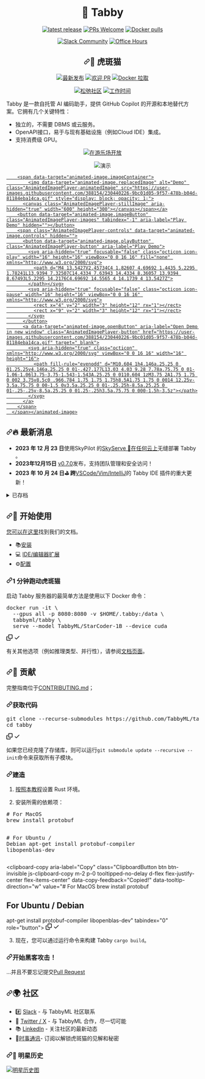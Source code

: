 <div align="center">

# 🐾 Tabby

[![latest release](https://shields.io/github/v/release/TabbyML/tabby?sort=semver)](https://github.com/TabbyML/tabby/releases/latest)
[![PRs Welcome](https://img.shields.io/badge/PRs-welcome-brightgreen.svg?style=flat-square)](https://makeapullrequest.com)
[![Docker pulls](https://img.shields.io/docker/pulls/tabbyml/tabby)](https://hub.docker.com/r/tabbyml/tabby)

[![Slack Community](https://shields.io/badge/Join-Tabby%20Slack-red?logo=slack)](https://links.tabbyml.com/join-slack)
[![Office Hours](https://img.shields.io/badge/Book-Office%20Hours-purple?logo=googlecalendar&logoColor=white)](https://calendly.com/tabby_ml/chat-with-tabbyml)

</div>

<div class="Box-sc-g0xbh4-0 bJMeLZ js-snippet-clipboard-copy-unpositioned" data-hpc="true"><article class="markdown-body entry-content container-lg" itemprop="text"><div align="center" dir="auto">
<h1 tabindex="-1" dir="auto"><a id="user-content--tabby" class="anchor" aria-hidden="true" tabindex="-1" href="#-tabby"><svg class="octicon octicon-link" viewBox="0 0 16 16" version="1.1" width="16" height="16" aria-hidden="true"><path d="m7.775 3.275 1.25-1.25a3.5 3.5 0 1 1 4.95 4.95l-2.5 2.5a3.5 3.5 0 0 1-4.95 0 .751.751 0 0 1 .018-1.042.751.751 0 0 1 1.042-.018 1.998 1.998 0 0 0 2.83 0l2.5-2.5a2.002 2.002 0 0 0-2.83-2.83l-1.25 1.25a.751.751 0 0 1-1.042-.018.751.751 0 0 1-.018-1.042Zm-4.69 9.64a1.998 1.998 0 0 0 2.83 0l1.25-1.25a.751.751 0 0 1 1.042.018.751.751 0 0 1 .018 1.042l-1.25 1.25a3.5 3.5 0 1 1-4.95-4.95l2.5-2.5a3.5 3.5 0 0 1 4.95 0 .751.751 0 0 1-.018 1.042.751.751 0 0 1-1.042.018 1.998 1.998 0 0 0-2.83 0l-2.5 2.5a1.998 1.998 0 0 0 0 2.83Z"></path></svg></a><font style="vertical-align: inherit;"><font style="vertical-align: inherit;">🐾 虎斑猫</font></font></h1>
<p dir="auto"><a href="https://github.com/TabbyML/tabby/releases/latest"><img src="https://camo.githubusercontent.com/f5f583113f89b94f9129d1be0d50a9a4d8d809546732193b111b2a379f4eff46/68747470733a2f2f736869656c64732e696f2f6769746875622f762f72656c656173652f54616262794d4c2f74616262793f736f72743d73656d766572" alt="最新发布" data-canonical-src="https://shields.io/github/v/release/TabbyML/tabby?sort=semver" style="max-width: 100%;"></a>
<a href="https://makeapullrequest.com" rel="nofollow"><img src="https://camo.githubusercontent.com/a5ceaa9e114c16d2c7cfd7ef62032b26b6eb47b61b1263ae4ebc5497fedd45b2/68747470733a2f2f696d672e736869656c64732e696f2f62616467652f5052732d77656c636f6d652d627269676874677265656e2e7376673f7374796c653d666c61742d737175617265" alt="欢迎 PR" data-canonical-src="https://img.shields.io/badge/PRs-welcome-brightgreen.svg?style=flat-square" style="max-width: 100%;"></a>
<a href="https://hub.docker.com/r/tabbyml/tabby" rel="nofollow"><img src="https://camo.githubusercontent.com/e60447e036e13fdce196d34b0a4f6d871370251154bef502bd12d22d8de2a506/68747470733a2f2f696d672e736869656c64732e696f2f646f636b65722f70756c6c732f74616262796d6c2f7461626279" alt="Docker 拉取" data-canonical-src="https://img.shields.io/docker/pulls/tabbyml/tabby" style="max-width: 100%;"></a></p>
<p dir="auto"><a href="https://links.tabbyml.com/join-slack" rel="nofollow"><img src="https://camo.githubusercontent.com/cc427f03161ee59441f97b8392373183dca62ef1823f90baac2c305b71a87517/68747470733a2f2f736869656c64732e696f2f62616467652f4a6f696e2d5461626279253230536c61636b2d7265643f6c6f676f3d736c61636b" alt="松弛社区" data-canonical-src="https://shields.io/badge/Join-Tabby%20Slack-red?logo=slack" style="max-width: 100%;"></a>
<a href="https://calendly.com/tabby_ml/chat-with-tabbyml" rel="nofollow"><img src="https://camo.githubusercontent.com/47e596af6cbfeffef7a604b16114683c498005d242423456fef9302a47309b03/68747470733a2f2f696d672e736869656c64732e696f2f62616467652f426f6f6b2d4f6666696365253230486f7572732d707572706c653f6c6f676f3d676f6f676c6563616c656e646172266c6f676f436f6c6f723d7768697465" alt="工作时间" data-canonical-src="https://img.shields.io/badge/Book-Office%20Hours-purple?logo=googlecalendar&amp;logoColor=white" style="max-width: 100%;"></a></p>
</div>
<p dir="auto"><font style="vertical-align: inherit;"><font style="vertical-align: inherit;">Tabby 是一款自托管 AI 编码助手，提供 GitHub Copilot 的开源和本地替代方案。</font><font style="vertical-align: inherit;">它拥有几个关键特性：</font></font></p>
<ul dir="auto">
<li><font style="vertical-align: inherit;"><font style="vertical-align: inherit;">独立的，不需要 DBMS 或云服务。</font></font></li>
<li><font style="vertical-align: inherit;"><font style="vertical-align: inherit;">OpenAPI接口，易于与现有基础设施（例如Cloud IDE）集成。</font></font></li>
<li><font style="vertical-align: inherit;"><font style="vertical-align: inherit;">支持消费级 GPU。</font></font></li>
</ul>
<p align="center" dir="auto">
  <a href="https://tabbyml.github.io/tabby/playground" rel="nofollow"><img alt="在游乐场开放" src="https://camo.githubusercontent.com/26c029a56d2b60d19dab4aa4b86f64e564d66eb65dc8a7194268240858a85141/68747470733a2f2f696d672e736869656c64732e696f2f62616467652f4f50454e253230494e253230504c415947524f554e442d626c75653f6c6f676f3d78636f6465267374796c653d666f722d7468652d6261646765266c6f676f436f6c6f723d677265656e" data-canonical-src="https://img.shields.io/badge/OPEN%20IN%20PLAYGROUND-blue?logo=xcode&amp;style=for-the-badge&amp;logoColor=green" style="max-width: 100%;"></a>
</p>
<p align="center" dir="auto">
  <animated-image data-catalyst=""><a target="_blank" rel="noopener noreferrer nofollow" href="https://user-images.githubusercontent.com/388154/230440226-9bc01d05-9f57-478b-b04d-81184eba14ca.gif" data-target="animated-image.originalLink"><img alt="演示" src="https://user-images.githubusercontent.com/388154/230440226-9bc01d05-9f57-478b-b04d-81184eba14ca.gif" style="max-width: 100%; display: inline-block;" data-target="animated-image.originalImage"></a>
      <span class="AnimatedImagePlayer" data-target="animated-image.player" hidden="">
        <a data-target="animated-image.replacedLink" class="AnimatedImagePlayer-images" href="https://user-images.githubusercontent.com/388154/230440226-9bc01d05-9f57-478b-b04d-81184eba14ca.gif" target="_blank">
          
        <span data-target="animated-image.imageContainer">
            <img data-target="animated-image.replacedImage" alt="Demo" class="AnimatedImagePlayer-animatedImage" src="https://user-images.githubusercontent.com/388154/230440226-9bc01d05-9f57-478b-b04d-81184eba14ca.gif" style="display: block; opacity: 1;">
          <canvas class="AnimatedImagePlayer-stillImage" aria-hidden="true" width="600" height="300"></canvas></span></a>
        <button data-target="animated-image.imageButton" class="AnimatedImagePlayer-images" tabindex="-1" aria-label="Play Demo" hidden=""></button>
        <span class="AnimatedImagePlayer-controls" data-target="animated-image.controls" hidden="">
          <button data-target="animated-image.playButton" class="AnimatedImagePlayer-button" aria-label="Play Demo">
            <svg aria-hidden="true" focusable="false" class="octicon icon-play" width="16" height="16" viewBox="0 0 16 16" fill="none" xmlns="http://www.w3.org/2000/svg">
              <path d="M4 13.5427V2.45734C4 1.82607 4.69692 1.4435 5.2295 1.78241L13.9394 7.32507C14.4334 7.63943 14.4334 8.36057 13.9394 8.67493L5.2295 14.2176C4.69692 14.5565 4 14.1739 4 13.5427Z">
            </path></svg>
            <svg aria-hidden="true" focusable="false" class="octicon icon-pause" width="16" height="16" viewBox="0 0 16 16" xmlns="http://www.w3.org/2000/svg">
              <rect x="4" y="2" width="3" height="12" rx="1"></rect>
              <rect x="9" y="2" width="3" height="12" rx="1"></rect>
            </svg>
          </button>
          <a data-target="animated-image.openButton" aria-label="Open Demo in new window" class="AnimatedImagePlayer-button" href="https://user-images.githubusercontent.com/388154/230440226-9bc01d05-9f57-478b-b04d-81184eba14ca.gif" target="_blank">
            <svg aria-hidden="true" class="octicon" xmlns="http://www.w3.org/2000/svg" viewBox="0 0 16 16" width="16" height="16">
              <path fill-rule="evenodd" d="M10.604 1h4.146a.25.25 0 01.25.25v4.146a.25.25 0 01-.427.177L13.03 4.03 9.28 7.78a.75.75 0 01-1.06-1.06l3.75-3.75-1.543-1.543A.25.25 0 0110.604 1zM3.75 2A1.75 1.75 0 002 3.75v8.5c0 .966.784 1.75 1.75 1.75h8.5A1.75 1.75 0 0014 12.25v-3.5a.75.75 0 00-1.5 0v3.5a.25.25 0 01-.25.25h-8.5a.25.25 0 01-.25-.25v-8.5a.25.25 0 01.25-.25h3.5a.75.75 0 000-1.5h-3.5z"></path>
            </svg>
          </a>
        </span>
      </span></animated-image>
</p>
<h2 tabindex="-1" dir="auto"><a id="user-content--whats-new" class="anchor" aria-hidden="true" tabindex="-1" href="#-whats-new"><svg class="octicon octicon-link" viewBox="0 0 16 16" version="1.1" width="16" height="16" aria-hidden="true"><path d="m7.775 3.275 1.25-1.25a3.5 3.5 0 1 1 4.95 4.95l-2.5 2.5a3.5 3.5 0 0 1-4.95 0 .751.751 0 0 1 .018-1.042.751.751 0 0 1 1.042-.018 1.998 1.998 0 0 0 2.83 0l2.5-2.5a2.002 2.002 0 0 0-2.83-2.83l-1.25 1.25a.751.751 0 0 1-1.042-.018.751.751 0 0 1-.018-1.042Zm-4.69 9.64a1.998 1.998 0 0 0 2.83 0l1.25-1.25a.751.751 0 0 1 1.042.018.751.751 0 0 1 .018 1.042l-1.25 1.25a3.5 3.5 0 1 1-4.95-4.95l2.5-2.5a3.5 3.5 0 0 1 4.95 0 .751.751 0 0 1-.018 1.042.751.751 0 0 1-1.042.018 1.998 1.998 0 0 0-2.83 0l-2.5 2.5a1.998 1.998 0 0 0 0 2.83Z"></path></svg></a><font style="vertical-align: inherit;"><font style="vertical-align: inherit;">🔥 最新消息</font></font></h2>
<ul dir="auto">
<li><strong><font style="vertical-align: inherit;"><font style="vertical-align: inherit;">2023 年 12 月 23 日</font></font></strong><font style="vertical-align: inherit;"><font style="vertical-align: inherit;">使用SkyPilot 的</font><a href="https://skypilot.readthedocs.io/en/latest/serving/sky-serve.html" rel="nofollow"><font style="vertical-align: inherit;">SkyServe 🛫</font></a></font><a href="https://tabby.tabbyml.com/docs/installation/skypilot/" rel="nofollow"><font style="vertical-align: inherit;"><font style="vertical-align: inherit;">在任何云上</font></font></a><font style="vertical-align: inherit;"><font style="vertical-align: inherit;">无缝部署 Tabby </font><font style="vertical-align: inherit;">。</font></font><a href="https://skypilot.readthedocs.io/en/latest/serving/sky-serve.html" rel="nofollow"><font style="vertical-align: inherit;"></font></a><font style="vertical-align: inherit;"></font></li>
<li><strong><font style="vertical-align: inherit;"><font style="vertical-align: inherit;">2023年12月15日</font></font></strong> <a href="https://github.com/TabbyML/tabby/releases/tag/v0.7.0"><font style="vertical-align: inherit;"><font style="vertical-align: inherit;">v0.7.0</font></font></a><font style="vertical-align: inherit;"><font style="vertical-align: inherit;">发布，支持团队管理和安全访问！</font></font></li>
<li><strong><font style="vertical-align: inherit;"><font style="vertical-align: inherit;">2023 年 10 月 24 日⛳️ 跨</font></font></strong><font style="vertical-align: inherit;"></font><a href="https://tabby.tabbyml.com/docs/extensions" rel="nofollow"><font style="vertical-align: inherit;"><font style="vertical-align: inherit;">VSCode/Vim/IntelliJ</font></font></a><font style="vertical-align: inherit;"><font style="vertical-align: inherit;">的 Tabby IDE 插件的重大更新</font><font style="vertical-align: inherit;">！</font></font></li>
</ul>
<details>
  <summary><font style="vertical-align: inherit;"><font style="vertical-align: inherit;">已存档</font></font></summary>
<ul dir="auto">
<li><strong>10/15/2023</strong> RAG-based code completion is enabled by detail in <a href="https://github.com/TabbyML/tabby/releases/tag/v0.3.0">v0.3.0</a>🎉! Check out the <a href="https://tabby.tabbyml.com/blog/2023/10/16/repository-context-for-code-completion/" rel="nofollow">blogpost</a> explaining how Tabby utilizes repo-level context to get even smarter!</li>
<li><strong>11/27/2023</strong> <a href="https://github.com/TabbyML/tabby/releases/tag/v0.6.0">v0.6.0</a> released!</li>
<li><strong>11/09/2023</strong> <a href="https://github.com/TabbyML/tabby/releases/tag/v0.5.5">v0.5.5</a> released! With a redesign of UI + performance improvement.</li>
<li><strong>10/04/2023</strong> Check out the <a href="https://tabby.tabbyml.com/docs/models/" rel="nofollow">model directory</a> for the latest models supported by Tabby.</li>
<li><strong>09/18/2023</strong> Apple's M1/M2 Metal inference support has landed in <a href="https://github.com/TabbyML/tabby/releases/tag/v0.1.1">v0.1.1</a>!</li>
<li><strong>08/31/2023</strong> Tabby's first stable release <a href="https://github.com/TabbyML/tabby/releases/tag/v0.0.1">v0.0.1</a> 🥳.</li>
<li><strong>08/28/2023</strong> Experimental support for the <a href="https://github.com/TabbyML/tabby/issues/370" data-hovercard-type="issue" data-hovercard-url="/TabbyML/tabby/issues/370/hovercard">CodeLlama 7B</a>.</li>
<li><strong>08/24/2023</strong> Tabby is now on <a href="https://plugins.jetbrains.com/plugin/22379-tabby" rel="nofollow">JetBrains Marketplace</a>!</li>
</ul>
</details>
<h2 tabindex="-1" dir="auto"><a id="user-content--getting-started" class="anchor" aria-hidden="true" tabindex="-1" href="#-getting-started"><svg class="octicon octicon-link" viewBox="0 0 16 16" version="1.1" width="16" height="16" aria-hidden="true"><path d="m7.775 3.275 1.25-1.25a3.5 3.5 0 1 1 4.95 4.95l-2.5 2.5a3.5 3.5 0 0 1-4.95 0 .751.751 0 0 1 .018-1.042.751.751 0 0 1 1.042-.018 1.998 1.998 0 0 0 2.83 0l2.5-2.5a2.002 2.002 0 0 0-2.83-2.83l-1.25 1.25a.751.751 0 0 1-1.042-.018.751.751 0 0 1-.018-1.042Zm-4.69 9.64a1.998 1.998 0 0 0 2.83 0l1.25-1.25a.751.751 0 0 1 1.042.018.751.751 0 0 1 .018 1.042l-1.25 1.25a3.5 3.5 0 1 1-4.95-4.95l2.5-2.5a3.5 3.5 0 0 1 4.95 0 .751.751 0 0 1-.018 1.042.751.751 0 0 1-1.042.018 1.998 1.998 0 0 0-2.83 0l-2.5 2.5a1.998 1.998 0 0 0 0 2.83Z"></path></svg></a><font style="vertical-align: inherit;"><font style="vertical-align: inherit;">👋 开始使用</font></font></h2>
<p dir="auto"><font style="vertical-align: inherit;"></font><a href="https://tabby.tabbyml.com/docs/getting-started" rel="nofollow"><font style="vertical-align: inherit;"><font style="vertical-align: inherit;">您可以在这里</font></font></a><font style="vertical-align: inherit;"><font style="vertical-align: inherit;">找到我们的文档</font><font style="vertical-align: inherit;">。</font></font></p>
<ul dir="auto">
<li><font style="vertical-align: inherit;"><font style="vertical-align: inherit;">📚</font></font><a href="https://tabby.tabbyml.com/docs/installation/" rel="nofollow"><font style="vertical-align: inherit;"><font style="vertical-align: inherit;">安装</font></font></a></li>
<li><font style="vertical-align: inherit;"><font style="vertical-align: inherit;">💻 </font></font><a href="https://tabby.tabbyml.com/docs/extensions/" rel="nofollow"><font style="vertical-align: inherit;"><font style="vertical-align: inherit;">IDE/编辑器扩展</font></font></a></li>
<li><font style="vertical-align: inherit;"><font style="vertical-align: inherit;">⚙️</font></font><a href="https://tabby.tabbyml.com/docs/configuration" rel="nofollow"><font style="vertical-align: inherit;"><font style="vertical-align: inherit;">配置</font></font></a></li>
</ul>
<h3 tabindex="-1" dir="auto"><a id="user-content-run-tabby-in-1-minute" class="anchor" aria-hidden="true" tabindex="-1" href="#run-tabby-in-1-minute"><svg class="octicon octicon-link" viewBox="0 0 16 16" version="1.1" width="16" height="16" aria-hidden="true"><path d="m7.775 3.275 1.25-1.25a3.5 3.5 0 1 1 4.95 4.95l-2.5 2.5a3.5 3.5 0 0 1-4.95 0 .751.751 0 0 1 .018-1.042.751.751 0 0 1 1.042-.018 1.998 1.998 0 0 0 2.83 0l2.5-2.5a2.002 2.002 0 0 0-2.83-2.83l-1.25 1.25a.751.751 0 0 1-1.042-.018.751.751 0 0 1-.018-1.042Zm-4.69 9.64a1.998 1.998 0 0 0 2.83 0l1.25-1.25a.751.751 0 0 1 1.042.018.751.751 0 0 1 .018 1.042l-1.25 1.25a3.5 3.5 0 1 1-4.95-4.95l2.5-2.5a3.5 3.5 0 0 1 4.95 0 .751.751 0 0 1-.018 1.042.751.751 0 0 1-1.042.018 1.998 1.998 0 0 0-2.83 0l-2.5 2.5a1.998 1.998 0 0 0 0 2.83Z"></path></svg></a><font style="vertical-align: inherit;"><font style="vertical-align: inherit;">1 分钟跑动虎斑猫</font></font></h3>
<p dir="auto"><font style="vertical-align: inherit;"><font style="vertical-align: inherit;">启动 Tabby 服务器的最简单方法是使用以下 Docker 命令：</font></font></p>
<div class="highlight highlight-source-shell notranslate position-relative overflow-auto" dir="auto"><pre>docker run -it \
  --gpus all -p 8080:8080 -v <span class="pl-smi">$HOME</span>/.tabby:/data \
  tabbyml/tabby \
  serve --model TabbyML/StarCoder-1B --device cuda</pre><div class="zeroclipboard-container">
    <clipboard-copy aria-label="Copy" class="ClipboardButton btn btn-invisible js-clipboard-copy m-2 p-0 tooltipped-no-delay d-flex flex-justify-center flex-items-center" data-copy-feedback="Copied!" data-tooltip-direction="w" value="docker run -it \
  --gpus all -p 8080:8080 -v $HOME/.tabby:/data \
  tabbyml/tabby \
  serve --model TabbyML/StarCoder-1B --device cuda" tabindex="0" role="button">
      <svg aria-hidden="true" height="16" viewBox="0 0 16 16" version="1.1" width="16" data-view-component="true" class="octicon octicon-copy js-clipboard-copy-icon">
    <path d="M0 6.75C0 5.784.784 5 1.75 5h1.5a.75.75 0 0 1 0 1.5h-1.5a.25.25 0 0 0-.25.25v7.5c0 .138.112.25.25.25h7.5a.25.25 0 0 0 .25-.25v-1.5a.75.75 0 0 1 1.5 0v1.5A1.75 1.75 0 0 1 9.25 16h-7.5A1.75 1.75 0 0 1 0 14.25Z"></path><path d="M5 1.75C5 .784 5.784 0 6.75 0h7.5C15.216 0 16 .784 16 1.75v7.5A1.75 1.75 0 0 1 14.25 11h-7.5A1.75 1.75 0 0 1 5 9.25Zm1.75-.25a.25.25 0 0 0-.25.25v7.5c0 .138.112.25.25.25h7.5a.25.25 0 0 0 .25-.25v-7.5a.25.25 0 0 0-.25-.25Z"></path>
</svg>
      <svg aria-hidden="true" height="16" viewBox="0 0 16 16" version="1.1" width="16" data-view-component="true" class="octicon octicon-check js-clipboard-check-icon color-fg-success d-none">
    <path d="M13.78 4.22a.75.75 0 0 1 0 1.06l-7.25 7.25a.75.75 0 0 1-1.06 0L2.22 9.28a.751.751 0 0 1 .018-1.042.751.751 0 0 1 1.042-.018L6 10.94l6.72-6.72a.75.75 0 0 1 1.06 0Z"></path>
</svg>
    </clipboard-copy>
  </div></div>
<p dir="auto"><font style="vertical-align: inherit;"><font style="vertical-align: inherit;">有关其他选项（例如推理类型、并行性），请参阅</font></font><a href="https://tabbyml.github.io/tabby" rel="nofollow"><font style="vertical-align: inherit;"><font style="vertical-align: inherit;">文档页面</font></font></a><font style="vertical-align: inherit;"><font style="vertical-align: inherit;">。</font></font></p>
<h2 tabindex="-1" dir="auto"><a id="user-content--contributing" class="anchor" aria-hidden="true" tabindex="-1" href="#-contributing"><svg class="octicon octicon-link" viewBox="0 0 16 16" version="1.1" width="16" height="16" aria-hidden="true"><path d="m7.775 3.275 1.25-1.25a3.5 3.5 0 1 1 4.95 4.95l-2.5 2.5a3.5 3.5 0 0 1-4.95 0 .751.751 0 0 1 .018-1.042.751.751 0 0 1 1.042-.018 1.998 1.998 0 0 0 2.83 0l2.5-2.5a2.002 2.002 0 0 0-2.83-2.83l-1.25 1.25a.751.751 0 0 1-1.042-.018.751.751 0 0 1-.018-1.042Zm-4.69 9.64a1.998 1.998 0 0 0 2.83 0l1.25-1.25a.751.751 0 0 1 1.042.018.751.751 0 0 1 .018 1.042l-1.25 1.25a3.5 3.5 0 1 1-4.95-4.95l2.5-2.5a3.5 3.5 0 0 1 4.95 0 .751.751 0 0 1-.018 1.042.751.751 0 0 1-1.042.018 1.998 1.998 0 0 0-2.83 0l-2.5 2.5a1.998 1.998 0 0 0 0 2.83Z"></path></svg></a><font style="vertical-align: inherit;"><font style="vertical-align: inherit;">🤝 贡献</font></font></h2>
<p dir="auto"><font style="vertical-align: inherit;"><font style="vertical-align: inherit;">完整指南位于</font></font><a href="https://github.com/TabbyML/tabby/blob/main/CONTRIBUTING.md"><font style="vertical-align: inherit;"><font style="vertical-align: inherit;">CONTRIBUTING.md</font></font></a><font style="vertical-align: inherit;"><font style="vertical-align: inherit;">；</font></font></p>
<h3 tabindex="-1" dir="auto"><a id="user-content-get-the-code" class="anchor" aria-hidden="true" tabindex="-1" href="#get-the-code"><svg class="octicon octicon-link" viewBox="0 0 16 16" version="1.1" width="16" height="16" aria-hidden="true"><path d="m7.775 3.275 1.25-1.25a3.5 3.5 0 1 1 4.95 4.95l-2.5 2.5a3.5 3.5 0 0 1-4.95 0 .751.751 0 0 1 .018-1.042.751.751 0 0 1 1.042-.018 1.998 1.998 0 0 0 2.83 0l2.5-2.5a2.002 2.002 0 0 0-2.83-2.83l-1.25 1.25a.751.751 0 0 1-1.042-.018.751.751 0 0 1-.018-1.042Zm-4.69 9.64a1.998 1.998 0 0 0 2.83 0l1.25-1.25a.751.751 0 0 1 1.042.018.751.751 0 0 1 .018 1.042l-1.25 1.25a3.5 3.5 0 1 1-4.95-4.95l2.5-2.5a3.5 3.5 0 0 1 4.95 0 .751.751 0 0 1-.018 1.042.751.751 0 0 1-1.042.018 1.998 1.998 0 0 0-2.83 0l-2.5 2.5a1.998 1.998 0 0 0 0 2.83Z"></path></svg></a><font style="vertical-align: inherit;"><font style="vertical-align: inherit;">获取代码</font></font></h3>
<div class="highlight highlight-source-shell notranslate position-relative overflow-auto" dir="auto"><pre>git clone --recurse-submodules https://github.com/TabbyML/tabby
<span class="pl-c1">cd</span> tabby</pre><div class="zeroclipboard-container">
    <clipboard-copy aria-label="Copy" class="ClipboardButton btn btn-invisible js-clipboard-copy m-2 p-0 tooltipped-no-delay d-flex flex-justify-center flex-items-center" data-copy-feedback="Copied!" data-tooltip-direction="w" value="git clone --recurse-submodules https://github.com/TabbyML/tabby
cd tabby" tabindex="0" role="button">
      <svg aria-hidden="true" height="16" viewBox="0 0 16 16" version="1.1" width="16" data-view-component="true" class="octicon octicon-copy js-clipboard-copy-icon">
    <path d="M0 6.75C0 5.784.784 5 1.75 5h1.5a.75.75 0 0 1 0 1.5h-1.5a.25.25 0 0 0-.25.25v7.5c0 .138.112.25.25.25h7.5a.25.25 0 0 0 .25-.25v-1.5a.75.75 0 0 1 1.5 0v1.5A1.75 1.75 0 0 1 9.25 16h-7.5A1.75 1.75 0 0 1 0 14.25Z"></path><path d="M5 1.75C5 .784 5.784 0 6.75 0h7.5C15.216 0 16 .784 16 1.75v7.5A1.75 1.75 0 0 1 14.25 11h-7.5A1.75 1.75 0 0 1 5 9.25Zm1.75-.25a.25.25 0 0 0-.25.25v7.5c0 .138.112.25.25.25h7.5a.25.25 0 0 0 .25-.25v-7.5a.25.25 0 0 0-.25-.25Z"></path>
</svg>
      <svg aria-hidden="true" height="16" viewBox="0 0 16 16" version="1.1" width="16" data-view-component="true" class="octicon octicon-check js-clipboard-check-icon color-fg-success d-none">
    <path d="M13.78 4.22a.75.75 0 0 1 0 1.06l-7.25 7.25a.75.75 0 0 1-1.06 0L2.22 9.28a.751.751 0 0 1 .018-1.042.751.751 0 0 1 1.042-.018L6 10.94l6.72-6.72a.75.75 0 0 1 1.06 0Z"></path>
</svg>
    </clipboard-copy>
  </div></div>
<p dir="auto"><font style="vertical-align: inherit;"><font style="vertical-align: inherit;">如果您已经克隆了存储库，则可以运行</font></font><code>git submodule update --recursive --init</code><font style="vertical-align: inherit;"><font style="vertical-align: inherit;">命令来获取所有子模块。</font></font></p>
<h3 tabindex="-1" dir="auto"><a id="user-content-build" class="anchor" aria-hidden="true" tabindex="-1" href="#build"><svg class="octicon octicon-link" viewBox="0 0 16 16" version="1.1" width="16" height="16" aria-hidden="true"><path d="m7.775 3.275 1.25-1.25a3.5 3.5 0 1 1 4.95 4.95l-2.5 2.5a3.5 3.5 0 0 1-4.95 0 .751.751 0 0 1 .018-1.042.751.751 0 0 1 1.042-.018 1.998 1.998 0 0 0 2.83 0l2.5-2.5a2.002 2.002 0 0 0-2.83-2.83l-1.25 1.25a.751.751 0 0 1-1.042-.018.751.751 0 0 1-.018-1.042Zm-4.69 9.64a1.998 1.998 0 0 0 2.83 0l1.25-1.25a.751.751 0 0 1 1.042.018.751.751 0 0 1 .018 1.042l-1.25 1.25a3.5 3.5 0 1 1-4.95-4.95l2.5-2.5a3.5 3.5 0 0 1 4.95 0 .751.751 0 0 1-.018 1.042.751.751 0 0 1-1.042.018 1.998 1.998 0 0 0-2.83 0l-2.5 2.5a1.998 1.998 0 0 0 0 2.83Z"></path></svg></a><font style="vertical-align: inherit;"><font style="vertical-align: inherit;">建造</font></font></h3>
<ol dir="auto">
<li>
<p dir="auto"><font style="vertical-align: inherit;"></font><a href="https://www.rust-lang.org/learn/get-started" rel="nofollow"><font style="vertical-align: inherit;"><font style="vertical-align: inherit;">按照本教程</font></font></a><font style="vertical-align: inherit;"><font style="vertical-align: inherit;">设置 Rust 环境</font><font style="vertical-align: inherit;">。</font></font></p>
</li>
<li>
<p dir="auto"><font style="vertical-align: inherit;"><font style="vertical-align: inherit;">安装所需的依赖项：</font></font></p>
</li>
</ol>
<div class="highlight highlight-source-shell notranslate position-relative overflow-auto" dir="auto"><pre><span class="pl-c"><span class="pl-c">#</span> For MacOS</span>
brew install protobuf

<span class="pl-c"><span class="pl-c">#</span> For Ubuntu / Debian</span>
apt-get install protobuf-compiler libopenblas-dev</pre><div class="zeroclipboard-container">
    <clipboard-copy aria-label="Copy" class="ClipboardButton btn btn-invisible js-clipboard-copy m-2 p-0 tooltipped-no-delay d-flex flex-justify-center flex-items-center" data-copy-feedback="Copied!" data-tooltip-direction="w" value="# For MacOS
brew install protobuf

# For Ubuntu / Debian
apt-get install protobuf-compiler libopenblas-dev" tabindex="0" role="button">
      <svg aria-hidden="true" height="16" viewBox="0 0 16 16" version="1.1" width="16" data-view-component="true" class="octicon octicon-copy js-clipboard-copy-icon">
    <path d="M0 6.75C0 5.784.784 5 1.75 5h1.5a.75.75 0 0 1 0 1.5h-1.5a.25.25 0 0 0-.25.25v7.5c0 .138.112.25.25.25h7.5a.25.25 0 0 0 .25-.25v-1.5a.75.75 0 0 1 1.5 0v1.5A1.75 1.75 0 0 1 9.25 16h-7.5A1.75 1.75 0 0 1 0 14.25Z"></path><path d="M5 1.75C5 .784 5.784 0 6.75 0h7.5C15.216 0 16 .784 16 1.75v7.5A1.75 1.75 0 0 1 14.25 11h-7.5A1.75 1.75 0 0 1 5 9.25Zm1.75-.25a.25.25 0 0 0-.25.25v7.5c0 .138.112.25.25.25h7.5a.25.25 0 0 0 .25-.25v-7.5a.25.25 0 0 0-.25-.25Z"></path>
</svg>
      <svg aria-hidden="true" height="16" viewBox="0 0 16 16" version="1.1" width="16" data-view-component="true" class="octicon octicon-check js-clipboard-check-icon color-fg-success d-none">
    <path d="M13.78 4.22a.75.75 0 0 1 0 1.06l-7.25 7.25a.75.75 0 0 1-1.06 0L2.22 9.28a.751.751 0 0 1 .018-1.042.751.751 0 0 1 1.042-.018L6 10.94l6.72-6.72a.75.75 0 0 1 1.06 0Z"></path>
</svg>
    </clipboard-copy>
  </div></div>
<ol start="3" dir="auto">
<li><font style="vertical-align: inherit;"><font style="vertical-align: inherit;">现在，您可以通过运行命令来构建 Tabby </font></font><code>cargo build</code><font style="vertical-align: inherit;"><font style="vertical-align: inherit;">。</font></font></li>
</ol>
<h3 tabindex="-1" dir="auto"><a id="user-content-start-hacking" class="anchor" aria-hidden="true" tabindex="-1" href="#start-hacking"><svg class="octicon octicon-link" viewBox="0 0 16 16" version="1.1" width="16" height="16" aria-hidden="true"><path d="m7.775 3.275 1.25-1.25a3.5 3.5 0 1 1 4.95 4.95l-2.5 2.5a3.5 3.5 0 0 1-4.95 0 .751.751 0 0 1 .018-1.042.751.751 0 0 1 1.042-.018 1.998 1.998 0 0 0 2.83 0l2.5-2.5a2.002 2.002 0 0 0-2.83-2.83l-1.25 1.25a.751.751 0 0 1-1.042-.018.751.751 0 0 1-.018-1.042Zm-4.69 9.64a1.998 1.998 0 0 0 2.83 0l1.25-1.25a.751.751 0 0 1 1.042.018.751.751 0 0 1 .018 1.042l-1.25 1.25a3.5 3.5 0 1 1-4.95-4.95l2.5-2.5a3.5 3.5 0 0 1 4.95 0 .751.751 0 0 1-.018 1.042.751.751 0 0 1-1.042.018 1.998 1.998 0 0 0-2.83 0l-2.5 2.5a1.998 1.998 0 0 0 0 2.83Z"></path></svg></a><font style="vertical-align: inherit;"><font style="vertical-align: inherit;">开始黑客攻击！</font></font></h3>
<p dir="auto"><font style="vertical-align: inherit;"><font style="vertical-align: inherit;">...并且不要忘记提交</font></font><a href="https://github.com/TabbyML/tabby/compare"><font style="vertical-align: inherit;"><font style="vertical-align: inherit;">Pull Request</font></font></a></p>
<h2 tabindex="-1" dir="auto"><a id="user-content--community" class="anchor" aria-hidden="true" tabindex="-1" href="#-community"><svg class="octicon octicon-link" viewBox="0 0 16 16" version="1.1" width="16" height="16" aria-hidden="true"><path d="m7.775 3.275 1.25-1.25a3.5 3.5 0 1 1 4.95 4.95l-2.5 2.5a3.5 3.5 0 0 1-4.95 0 .751.751 0 0 1 .018-1.042.751.751 0 0 1 1.042-.018 1.998 1.998 0 0 0 2.83 0l2.5-2.5a2.002 2.002 0 0 0-2.83-2.83l-1.25 1.25a.751.751 0 0 1-1.042-.018.751.751 0 0 1-.018-1.042Zm-4.69 9.64a1.998 1.998 0 0 0 2.83 0l1.25-1.25a.751.751 0 0 1 1.042.018.751.751 0 0 1 .018 1.042l-1.25 1.25a3.5 3.5 0 1 1-4.95-4.95l2.5-2.5a3.5 3.5 0 0 1 4.95 0 .751.751 0 0 1-.018 1.042.751.751 0 0 1-1.042.018 1.998 1.998 0 0 0-2.83 0l-2.5 2.5a1.998 1.998 0 0 0 0 2.83Z"></path></svg></a><font style="vertical-align: inherit;"><font style="vertical-align: inherit;">🌍 社区</font></font></h2>
<ul dir="auto">
<li><font style="vertical-align: inherit;"><font style="vertical-align: inherit;">#️⃣ </font></font><a href="https://links.tabbyml.com/join-slack-extensions" rel="nofollow"><font style="vertical-align: inherit;"><font style="vertical-align: inherit;">Slack</font></font></a><font style="vertical-align: inherit;"><font style="vertical-align: inherit;"> - 与 TabbyML 社区联系</font></font></li>
<li><font style="vertical-align: inherit;"><font style="vertical-align: inherit;">🎤 </font></font><a href="https://twitter.com/Tabby_ML" rel="nofollow"><font style="vertical-align: inherit;"><font style="vertical-align: inherit;">Twitter / X</font></font></a><font style="vertical-align: inherit;"><font style="vertical-align: inherit;"> - 与 TabbyML 合作，尽一切可能</font></font></li>
<li><font style="vertical-align: inherit;"><font style="vertical-align: inherit;">📚 </font></font><a href="https://www.linkedin.com/company/tabbyml/" rel="nofollow"><font style="vertical-align: inherit;"><font style="vertical-align: inherit;">LinkedIn</font></font></a><font style="vertical-align: inherit;"><font style="vertical-align: inherit;"> - 关注社区的最新动态</font></font></li>
<li><font style="vertical-align: inherit;"><font style="vertical-align: inherit;">💌</font></font><a href="https://newsletter.tabbyml.com/archive" rel="nofollow"><font style="vertical-align: inherit;"><font style="vertical-align: inherit;">时事通讯</font></font></a><font style="vertical-align: inherit;"><font style="vertical-align: inherit;">- 订阅以解锁虎斑猫的见解和秘密</font></font></li>
</ul>
<h3 tabindex="-1" dir="auto"><a id="user-content--star-history" class="anchor" aria-hidden="true" tabindex="-1" href="#-star-history"><svg class="octicon octicon-link" viewBox="0 0 16 16" version="1.1" width="16" height="16" aria-hidden="true"><path d="m7.775 3.275 1.25-1.25a3.5 3.5 0 1 1 4.95 4.95l-2.5 2.5a3.5 3.5 0 0 1-4.95 0 .751.751 0 0 1 .018-1.042.751.751 0 0 1 1.042-.018 1.998 1.998 0 0 0 2.83 0l2.5-2.5a2.002 2.002 0 0 0-2.83-2.83l-1.25 1.25a.751.751 0 0 1-1.042-.018.751.751 0 0 1-.018-1.042Zm-4.69 9.64a1.998 1.998 0 0 0 2.83 0l1.25-1.25a.751.751 0 0 1 1.042.018.751.751 0 0 1 .018 1.042l-1.25 1.25a3.5 3.5 0 1 1-4.95-4.95l2.5-2.5a3.5 3.5 0 0 1 4.95 0 .751.751 0 0 1-.018 1.042.751.751 0 0 1-1.042.018 1.998 1.998 0 0 0-2.83 0l-2.5 2.5a1.998 1.998 0 0 0 0 2.83Z"></path></svg></a><font style="vertical-align: inherit;"><font style="vertical-align: inherit;">🌟 明星历史</font></font></h3>
<p dir="auto"><a href="https://star-history.com/#tabbyml/tabby&amp;Date" rel="nofollow"><img src="https://camo.githubusercontent.com/f086679de488f547c65a80a5fae7227a8d4b96a6d92a2cec96f12db6e35d4703/68747470733a2f2f6170692e737461722d686973746f72792e636f6d2f7376673f7265706f733d74616262796d6c2f746162627926747970653d44617465" alt="明星历史图" data-canonical-src="https://api.star-history.com/svg?repos=tabbyml/tabby&amp;type=Date" style="max-width: 100%;"></a></p>
</article></div>
